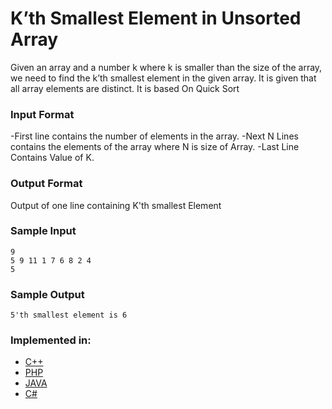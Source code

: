 # K’th Smallest Element in Unsorted Array
Given an array and a number k where k is smaller than the size of the array, we need to find the k’th smallest element in the given array. It is given that all array elements are distinct. It is based On Quick Sort

### Input Format
-First line contains the number of elements in the array.
-Next N Lines contains the elements of the array where N is size of Array.
-Last Line Contains Value of K.

### Output Format
Output of one line containing K'th smallest Element


### Sample Input
```
9
5 9 11 1 7 6 8 2 4
5
```

### Sample Output
```
5'th smallest element is 6
```
### Implemented in:
- [C++](Order_Statistics.cpp)
- [PHP](Order_Statistics.php)
- [JAVA](Order_Statistics.java)
- [C#](Order_Statistics.cs)